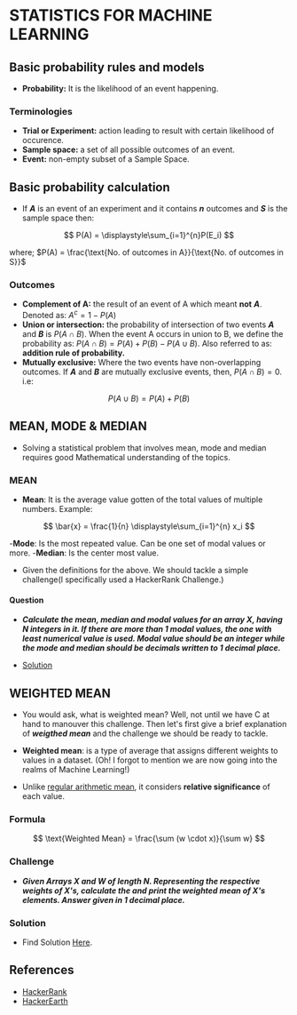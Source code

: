 # STATISTICS FOR MACHINE LEARNING

## Basic probability rules and models

- **Probability:** It is the likelihood of an event happening.

### Terminologies

- **Trial or Experiment:** action leading to result with certain likelihood of occurence.
- **Sample space:** a set of all possible outcomes of an event.
- **Event:** non-empty subset of a Sample Space.

## Basic probability calculation

- If ***A*** is an event of an experiment and it contains ***n*** outcomes and ***S*** is the sample space then:

$$
P(A) = \displaystyle\sum_{i=1}^{n}P(E_i)
$$

where;
$P(A) = \frac{\text{No. of outcomes in A}}{\text{No. of outcomes in S}}$

### Outcomes

- **Complement of A:**  the result of an event of A which meant **not** ***A***. Denoted as:
${A}^{c} = 1 - {P(A)}$
- **Union or intersection:** the probability of intersection of two events ***A*** and ***B*** is $P(A \cap B)$. When the event A occurs in union to B, we define the probability as: $P(A \cap B) = P(A) + P(B) - P(A \cup B)$. Also referred to as: **addition rule of probability.**
- **Mutually exclusive:** Where the two events have non-overlapping outcomes.  If ***A*** and ***B*** are mutually exclusive events, then, $P(A \cap B) = 0$. i.e:

$$
P(A \cup B) = P(A)  + P(B)
$$

## MEAN, MODE & MEDIAN

- Solving a statistical problem that involves mean, mode and median requires good Mathematical understanding of the topics.

### MEAN

- **Mean**: It is the average value gotten of the total values of multiple numbers. Example:

$$
\bar{x} = \frac{1}{n} \displaystyle\sum_{i=1}^{n} x_i
$$

-**Mode**: Is the most repeated value. Can be one set of modal values or more.
-**Median**: Is the center most value.

- Given the definitions for the above. We should tackle a simple challenge(I specifically used a HackerRank Challenge.)

#### Question

- ***Calculate the mean, median and modal values for an array X, having N integers in it. If there are more than 1 modal values, the one with least numerical value is used. Modal value should be an integer while the mode and median should be decimals written to 1 decimal place.***

- [Solution](mean_mode_median.c)

## WEIGHTED MEAN

- You would ask, what is weighted mean? Well, not until we have C at hand to manouver this challenge. Then let's first give a brief explanation of ***weigthed mean*** and the challenge we should be ready to tackle.

- **Weighted mean**: is a type of average that assigns different weights to values in a dataset. (Oh! I forgot to mention we are now going into the realms of Machine Learning!)
- Unlike [regular arithmetic mean](mean_median_mode.c),  it considers **relative significance** of each value.

### Formula

$$
\text{Weighted Mean} = \frac{\sum (w \cdot x)}{\sum w}
$$

### Challenge

- ***Given Arrays X and W of length N. Representing the respective weights of X's, calculate the and print the weighted mean of X's elements. Answer given in 1 decimal place.***

### Solution

- Find Solution [Here](weightedmean.c).

## References

- [HackerRank](https://www.hackerrank.com/domains/tutorials/10-days-of-statistics)
- [HackerEarth](https://www.hackerearth.com/practice/machine-learning/prerequisites-of-machine-learning/basic-probability-models-and-rules/tutorial/)
